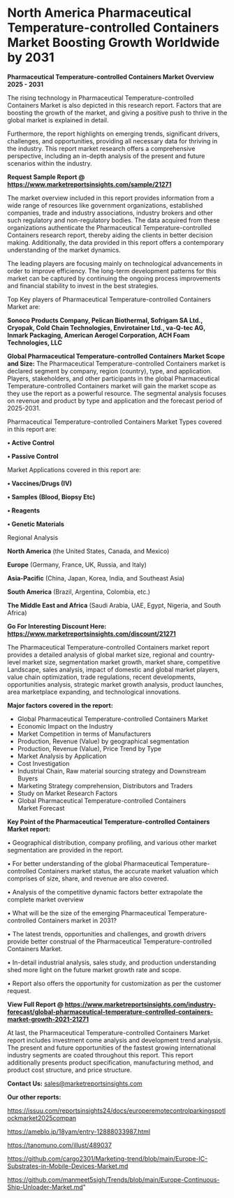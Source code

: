 # North America Pharmaceutical Temperature-controlled Containers Market Boosting Growth Worldwide by 2031

<Strong> Pharmaceutical Temperature-controlled Containers Market Overview 2025 - 2031</strong>

The rising technology in Pharmaceutical Temperature-controlled Containers Market is also depicted in this research report. Factors that are boosting the growth of the market, and giving a positive push to thrive in the global market is explained in detail.

Furthermore, the report highlights on emerging trends, significant drivers, challenges, and opportunities, providing all necessary data for thriving in the industry. This report market research offers a comprehensive perspective, including an in-depth analysis of the present and future scenarios within the industry.

<strong>Request Sample Report @ <a href=https://www.marketreportsinsights.com/sample/21271>https://www.marketreportsinsights.com/sample/21271</a></strong>

The market overview included in this report provides information from a wide range of resources like government organizations, established companies, trade and industry associations, industry brokers and other such regulatory and non-regulatory bodies. The data acquired from these organizations authenticate the Pharmaceutical Temperature-controlled Containers research report, thereby aiding the clients in better decision making. Additionally, the data provided in this report offers a contemporary understanding of the market dynamics.

The leading players are focusing mainly on technological advancements in order to improve efficiency. The long-term development patterns for this market can be captured by continuing the ongoing process improvements and financial stability to invest in the best strategies.

Top Key players of Pharmaceutical Temperature-controlled Containers Market are:

<strong>Sonoco Products Company, Pelican Biothermal, Sofrigam SA Ltd., Cryopak, Cold Chain Technologies, Envirotainer Ltd., va-Q-tec AG, Inmark Packaging, American Aerogel Corporation, ACH Foam Technologies, LLC</strong>

<strong><b>Global Pharmaceutical Temperature-controlled Containers Market Scope and Size:</b></strong>
The Pharmaceutical Temperature-controlled Containers market is declared segment by company, region (country), type, and application. Players, stakeholders, and other participants in the global Pharmaceutical Temperature-controlled Containers market will gain the market scope as they use the report as a powerful resource. The segmental analysis focuses on revenue and product by type and application and the forecast period of 2025-2031.

Pharmaceutical Temperature-controlled Containers Market Types covered in this report are:

<strong>• Active Control

• Passive Control</strong>

Market Applications covered in this report are:

<strong>• Vaccines/Drugs (IV)

• Samples (Blood, Biopsy Etc)

• Reagents

• Genetic Materials</strong> 

Regional Analysis

<strong>North America</strong> (the United States, Canada, and Mexico)

<strong>Europe</strong> (Germany, France, UK, Russia, and Italy)

<strong>Asia-Pacific</strong> (China, Japan, Korea, India, and Southeast Asia)

<strong>South America</strong> (Brazil, Argentina, Colombia, etc.)

<strong>The Middle East and Africa</strong> (Saudi Arabia, UAE, Egypt, Nigeria, and South Africa)

<strong>Go For Interesting Discount Here: <a href=https://www.marketreportsinsights.com/discount/21271>https://www.marketreportsinsights.com/discount/21271</a></strong>

The Pharmaceutical Temperature-controlled Containers market report provides a detailed analysis of global market size, regional and country-level market size, segmentation market growth, market share, competitive Landscape, sales analysis, impact of domestic and global market players, value chain optimization, trade regulations, recent developments, opportunities analysis, strategic market growth analysis, product launches, area marketplace expanding, and technological innovations.

<strong><b>Major factors covered in the report:</b></strong>
<ul>
  <li>Global Pharmaceutical Temperature-controlled Containers Market </li>
  <li>Economic Impact on the Industry</li>
  <li>Market Competition in terms of Manufacturers</li>
  <li>Production, Revenue (Value) by geographical segmentation</li>
  <li>Production, Revenue (Value), Price Trend by Type</li>
  <li>Market Analysis by Application</li>
  <li>Cost Investigation</li>
  <li>Industrial Chain, Raw material sourcing strategy and Downstream Buyers</li>
  <li>Marketing Strategy comprehension, Distributors and Traders</li>
  <li>Study on Market Research Factors</li>
  <li>Global Pharmaceutical Temperature-controlled Containers Market Forecast</li>
</ul>

<strong><b>Key Point of the Pharmaceutical Temperature-controlled Containers Market report:</b></strong>

• Geographical distribution, company profiling, and various other market segmentation are provided in the report.

• For better understanding of the global Pharmaceutical Temperature-controlled Containers market status, the accurate market valuation which comprises of size, share, and revenue are also covered.

• Analysis of the competitive dynamic factors better extrapolate the complete market overview

• What will be the size of the emerging Pharmaceutical Temperature-controlled Containers market in 2031?

• The latest trends, opportunities and challenges, and growth drivers provide better construal of the Pharmaceutical Temperature-controlled Containers Market.

• In-detail industrial analysis, sales study, and production understanding shed more light on the future market growth rate and scope.

• Report also offers the opportunity for customization as per the customer request.

<strong><b>View Full Report @ <a href=https://www.marketreportsinsights.com/industry-forecast/global-pharmaceutical-temperature-controlled-containers-market-growth-2021-21271>https://www.marketreportsinsights.com/industry-forecast/global-pharmaceutical-temperature-controlled-containers-market-growth-2021-21271</a></b></strong>


At last, the Pharmaceutical Temperature-controlled Containers Market report includes investment come analysis and development trend analysis. The present and future opportunities of the fastest growing international industry segments are coated throughout this report. This report additionally presents product specification, manufacturing method, and product cost structure, and price structure.

<strong>Contact Us:</strong>
sales@marketreportsinsights.com

<strong>Our other reports:</strong>

<a href=https://issuu.com/reportsinsights24/docs/europeremotecontrolparkingspotlockmarket2025compan>https://issuu.com/reportsinsights24/docs/europeremotecontrolparkingspotlockmarket2025compan</a>

<a href=https://ameblo.jp/18yam/entry-12888033987.html>https://ameblo.jp/18yam/entry-12888033987.html</a>

<a href=https://tanomuno.com/illust/489037>https://tanomuno.com/illust/489037</a>

<a href=https://github.com/cargo2301/Marketing-trend/blob/main/Europe-IC-Substrates-in-Mobile-Devices-Market.md>https://github.com/cargo2301/Marketing-trend/blob/main/Europe-IC-Substrates-in-Mobile-Devices-Market.md</a>

<a href=https://github.com/manmeet5sigh/Trends/blob/main/Europe-Continuous-Ship-Unloader-Market.md>https://github.com/manmeet5sigh/Trends/blob/main/Europe-Continuous-Ship-Unloader-Market.md</a>"
